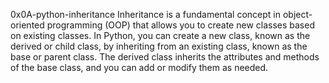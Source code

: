 0x0A-python-inheritance
Inheritance is a fundamental concept in object-oriented programming (OOP) that
allows you to create new classes based on existing classes. In Python, you can
create a new class, known as the derived or child class, by inheriting from an
existing class, known as the base or parent class. The derived class inherits
the attributes and methods of the base class, and you can add or modify them as
needed.
